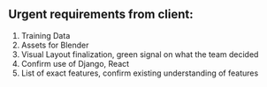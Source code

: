 
## Urgent requirements from client:


1. Training Data
2. Assets for Blender
3. Visual Layout finalization, green signal on what the team decided
4. Confirm use of Django, React
5. List of exact features, confirm existing understanding of features
